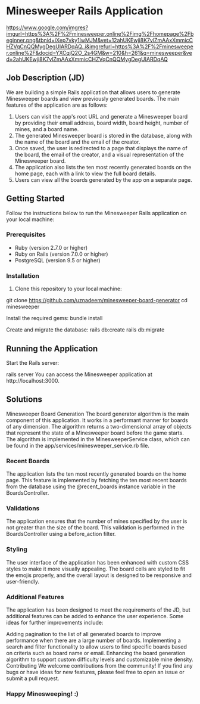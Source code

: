 # Minesweeper Rails Application

https://www.google.com/imgres?imgurl=https%3A%2F%2Fminesweeper.online%2Fimg%2Fhomepage%2Fbeginner.png&tbnid=iXep7vky1IwMJM&vet=12ahUKEwji8K7vlZmAAxXmmicCHZVqCnQQMygDegUIARDqAQ..i&imgrefurl=https%3A%2F%2Fminesweeper.online%2F&docid=YXCqjQ2O_2s4GM&w=210&h=261&q=minesweeper&ved=2ahUKEwji8K7vlZmAAxXmmicCHZVqCnQQMygDegUIARDqAQ

## Job Description (JD)

We are building a simple Rails application that allows users to generate Minesweeper boards and view previously generated boards. The main features of the application are as follows:

1. Users can visit the app's root URL and generate a Minesweeper board by providing their email address, board width, board height, number of mines, and a board name.
2. The generated Minesweeper board is stored in the database, along with the name of the board and the email of the creator.
3. Once saved, the user is redirected to a page that displays the name of the board, the email of the creator, and a visual representation of the Minesweeper board.
4. The application also lists the ten most recently generated boards on the home page, each with a link to view the full board details.
5. Users can view all the boards generated by the app on a separate page.

## Getting Started

Follow the instructions below to run the Minesweeper Rails application on your local machine:

### Prerequisites

- Ruby (version 2.7.0 or higher)
- Ruby on Rails (version 7.0.0 or higher)
- PostgreSQL (version 9.5 or higher)

### Installation

1. Clone this repository to your local machine:

git clone https://github.com/uznadeem/minesweeper-board-generator
cd minesweeper

Install the required gems:
bundle install

Create and migrate the database:
rails db:create
rails db:migrate

## Running the Application

Start the Rails server:

rails server
You can access the Minesweeper application at http://localhost:3000.

## Solutions
Minesweeper Board Generation
The board generator algorithm is the main component of this application. It works in a performant manner for boards of any dimension. The algorithm returns a two-dimensional array of objects that represent the state of a Minesweeper board before the game starts. The algorithm is implemented in the MinesweeperService class, which can be found in the app/services/minesweeper_service.rb file.

### Recent Boards
The application lists the ten most recently generated boards on the home page. This feature is implemented by fetching the ten most recent boards from the database using the @recent_boards instance variable in the BoardsController.

### Validations
The application ensures that the number of mines specified by the user is not greater than the size of the board. This validation is performed in the BoardsController using a before_action filter.

### Styling
The user interface of the application has been enhanced with custom CSS styles to make it more visually appealing. The board cells are styled to fit the emojis properly, and the overall layout is designed to be responsive and user-friendly.

### Additional Features
The application has been designed to meet the requirements of the JD, but additional features can be added to enhance the user experience. Some ideas for further improvements include:

Adding pagination to the list of all generated boards to improve performance when there are a large number of boards.
Implementing a search and filter functionality to allow users to find specific boards based on criteria such as board name or email.
Enhancing the board generation algorithm to support custom difficulty levels and customizable mine density.
Contributing
We welcome contributions from the community! If you find any bugs or have ideas for new features, please feel free to open an issue or submit a pull request.

### Happy Minesweeping! :)
